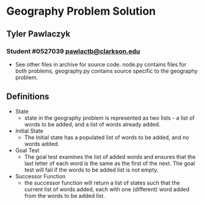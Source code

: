 # Geography Problem Solution

## Tyler Pawlaczyk

### Student #0527039 pawlactb@clarkson.edu

- See other files in archive for source code. node.py contains files for both problems, geography.py contains source specific to the geography problem.

## Definitions

- State
  - state in the geography problem is represented as two lists - a list of words to be added, and a list of words already added.
- Initial State
  - The initial state has a populated list of words to be added, and no words added.
- Goal Test
  - The goal test examines the list of added words and ensures that the last letter of each word is the same as the first of the next. The goal test will fail if the words to be added list is not empty.
- Successor Function
  - the successor function will return a list of states such that the current list of words added, each with one (different) word added from the words to be added list.
